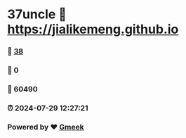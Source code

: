 # 37uncle :link: https://jialikemeng.github.io 
### :page_facing_up: [38](https://jialikemeng.github.io/tag.html) 
### :speech_balloon: 0 
### :hibiscus: 60490 
### :alarm_clock: 2024-07-29 12:27:21 
### Powered by :heart: [Gmeek](https://github.com/Meekdai/Gmeek)
